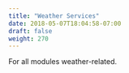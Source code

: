 ```yaml
---
title: "Weather Services"
date: 2018-05-07T18:04:58-07:00
draft: false
weight: 270
---
```


For all modules weather-related.
